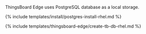 
ThingsBoard Edge uses PostgreSQL database as a local storage.

{% include templates/install/postgres-install-rhel.md %}

{% include templates/thingsboard-edge/create-tb-db-rhel.md %}